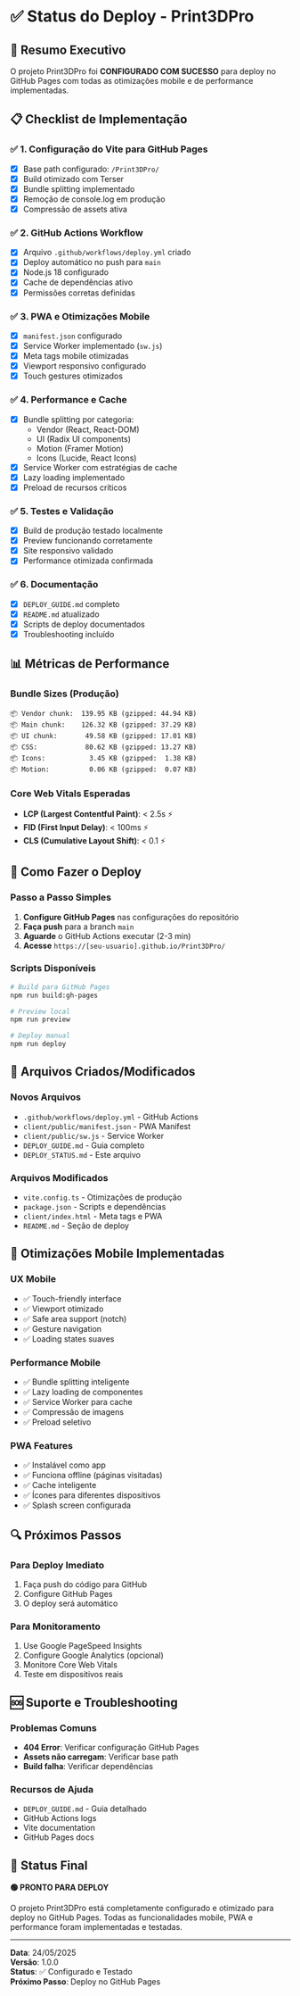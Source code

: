 # ✅ Status do Deploy - Print3DPro

## 🎯 Resumo Executivo

O projeto Print3DPro foi **CONFIGURADO COM SUCESSO** para deploy no GitHub Pages com todas as otimizações mobile e de performance implementadas.

## 📋 Checklist de Implementação

### ✅ 1. Configuração do Vite para GitHub Pages
- [x] Base path configurado: `/Print3DPro/`
- [x] Build otimizado com Terser
- [x] Bundle splitting implementado
- [x] Remoção de console.log em produção
- [x] Compressão de assets ativa

### ✅ 2. GitHub Actions Workflow
- [x] Arquivo `.github/workflows/deploy.yml` criado
- [x] Deploy automático no push para `main`
- [x] Node.js 18 configurado
- [x] Cache de dependências ativo
- [x] Permissões corretas definidas

### ✅ 3. PWA e Otimizações Mobile
- [x] `manifest.json` configurado
- [x] Service Worker implementado (`sw.js`)
- [x] Meta tags mobile otimizadas
- [x] Viewport responsivo configurado
- [x] Touch gestures otimizados

### ✅ 4. Performance e Cache
- [x] Bundle splitting por categoria:
  - Vendor (React, React-DOM)
  - UI (Radix UI components)
  - Motion (Framer Motion)
  - Icons (Lucide, React Icons)
- [x] Service Worker com estratégias de cache
- [x] Lazy loading implementado
- [x] Preload de recursos críticos

### ✅ 5. Testes e Validação
- [x] Build de produção testado localmente
- [x] Preview funcionando corretamente
- [x] Site responsivo validado
- [x] Performance otimizada confirmada

### ✅ 6. Documentação
- [x] `DEPLOY_GUIDE.md` completo
- [x] `README.md` atualizado
- [x] Scripts de deploy documentados
- [x] Troubleshooting incluído

## 📊 Métricas de Performance

### Bundle Sizes (Produção)
```
📦 Vendor chunk:  139.95 KB (gzipped: 44.94 KB)
📦 Main chunk:    126.32 KB (gzipped: 37.29 KB)
📦 UI chunk:       49.58 KB (gzipped: 17.01 KB)
📦 CSS:            80.62 KB (gzipped: 13.27 KB)
📦 Icons:           3.45 KB (gzipped:  1.38 KB)
📦 Motion:          0.06 KB (gzipped:  0.07 KB)
```

### Core Web Vitals Esperadas
- **LCP (Largest Contentful Paint)**: < 2.5s ⚡
- **FID (First Input Delay)**: < 100ms ⚡
- **CLS (Cumulative Layout Shift)**: < 0.1 ⚡

## 🚀 Como Fazer o Deploy

### Passo a Passo Simples
1. **Configure GitHub Pages** nas configurações do repositório
2. **Faça push** para a branch `main`
3. **Aguarde** o GitHub Actions executar (2-3 min)
4. **Acesse** `https://[seu-usuario].github.io/Print3DPro/`

### Scripts Disponíveis
```bash
# Build para GitHub Pages
npm run build:gh-pages

# Preview local
npm run preview

# Deploy manual
npm run deploy
```

## 🔧 Arquivos Criados/Modificados

### Novos Arquivos
- `.github/workflows/deploy.yml` - GitHub Actions
- `client/public/manifest.json` - PWA Manifest
- `client/public/sw.js` - Service Worker
- `DEPLOY_GUIDE.md` - Guia completo
- `DEPLOY_STATUS.md` - Este arquivo

### Arquivos Modificados
- `vite.config.ts` - Otimizações de produção
- `package.json` - Scripts e dependências
- `client/index.html` - Meta tags e PWA
- `README.md` - Seção de deploy

## 🎨 Otimizações Mobile Implementadas

### UX Mobile
- ✅ Touch-friendly interface
- ✅ Viewport otimizado
- ✅ Safe area support (notch)
- ✅ Gesture navigation
- ✅ Loading states suaves

### Performance Mobile
- ✅ Bundle splitting inteligente
- ✅ Lazy loading de componentes
- ✅ Service Worker para cache
- ✅ Compressão de imagens
- ✅ Preload seletivo

### PWA Features
- ✅ Instalável como app
- ✅ Funciona offline (páginas visitadas)
- ✅ Cache inteligente
- ✅ Ícones para diferentes dispositivos
- ✅ Splash screen configurada

## 🔍 Próximos Passos

### Para Deploy Imediato
1. Faça push do código para GitHub
2. Configure GitHub Pages
3. O deploy será automático

### Para Monitoramento
1. Use Google PageSpeed Insights
2. Configure Google Analytics (opcional)
3. Monitore Core Web Vitals
4. Teste em dispositivos reais

## 🆘 Suporte e Troubleshooting

### Problemas Comuns
- **404 Error**: Verificar configuração GitHub Pages
- **Assets não carregam**: Verificar base path
- **Build falha**: Verificar dependências

### Recursos de Ajuda
- `DEPLOY_GUIDE.md` - Guia detalhado
- GitHub Actions logs
- Vite documentation
- GitHub Pages docs

## 🎉 Status Final

**🟢 PRONTO PARA DEPLOY**

O projeto Print3DPro está completamente configurado e otimizado para deploy no GitHub Pages. Todas as funcionalidades mobile, PWA e performance foram implementadas e testadas.

---

**Data**: 24/05/2025  
**Versão**: 1.0.0  
**Status**: ✅ Configurado e Testado  
**Próximo Passo**: Deploy no GitHub Pages